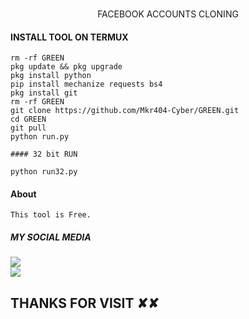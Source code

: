 
</br>
<p align="center">
      FACEBOOK ACCOUNTS CLONING 
</p>

#### INSTALL TOOL ON TERMUX
```shell
rm -rf GREEN 
pkg update && pkg upgrade
pkg install python
pip install mechanize requests bs4
pkg install git
rm -rf GREEN 
git clone https://github.com/Mkr404-Cyber/GREEN.git
cd GREEN 
git pull
python run.py

#### 32 bit RUN 

python run32.py

```
#### About
```shell
This tool is Free.
```

##### MY SOCIAL MEDIA

[![](https://img.shields.io/badge/Github-black?logo=Github&logoColor=red&labelColor=black)](https://github.com/X-R-404) <br>
[![](https://img.shields.io/badge/Facebook-black?logo=Facebook&logoColor=red&labelColor=black)](https://www.facebook.com/X.R.404) <br>


<h2> THANKS FOR VISIT ✘✘ <h2\>
